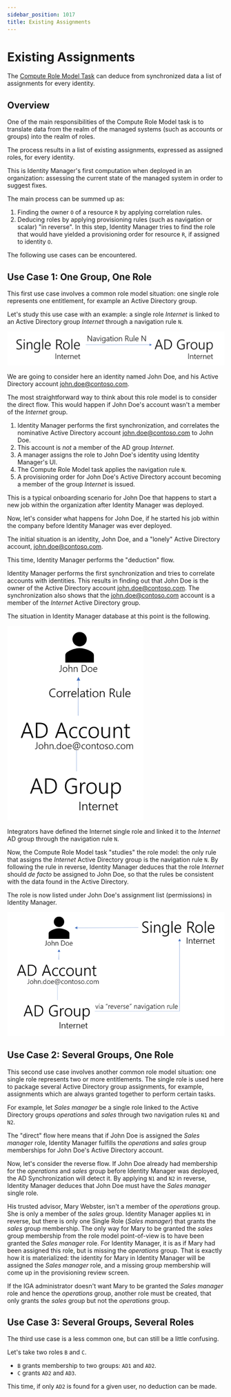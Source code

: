 ```yaml
---
sidebar_position: 1017
title: Existing Assignments
---
```


# Existing Assignments

The [Compute Role Model Task](../../toolkit/xml-configuration/jobs/tasks/server/computerolemodeltask/index "ComputeRoleModelTask") can deduce from synchronized data a list of assignments for every identity.

## Overview

One of the main responsibilities of the Compute Role Model task is to translate data from the realm of the managed systems (such as accounts or groups) into the realm of roles.

The process results in a list of existing assignments, expressed as assigned roles, for every identity.

This is Identity Manager's first computation when deployed in an organization: assessing the current state of the managed system in order to suggest fixes.

The main process can be summed up as:

1. Finding the owner `O` of a resource `R` by applying correlation rules.
2. Deducing roles by applying provisioning rules (such as navigation or scalar) "in reverse". In this step, Identity Manager tries to find the role that would have yielded a provisioning order for resource `R`, if assigned to identity `O`.

The following use cases can be encountered.

## Use Case 1: One Group, One Role

This first use case involves a common role model situation: one single role represents one entitlement, for example an Active Directory group.

Let's study this use case with an example: a single role *Internet* is linked to an Active Directory group *Internet* through a navigation rule `N`.

![use_case_1_rolemodel](../../../../../../../static/images/Usercube_6.2/Content/Resources/Images/use_case_1_rolemodel.png)

We are going to consider here an identity named John Doe, and his Active Directory account [john.doe@contoso.com](mailto:john.doe@contoso.com).

The most straightforward way to think about this role model is to consider the direct flow. This would happen if John Doe's account wasn't a member of the *Internet* group.

1. Identity Manager performs the first synchronization, and correlates the nominative Active Directory account [john.doe@contoso.com](mailto:john.doe@contoso.com) to John Doe.
2. This account is *not* a member of the AD group *Internet*.
3. A manager assigns the role to John Doe's identity using Identity Manager's UI.
4. The Compute Role Model task applies the navigation rule `N`.
5. A provisioning order for John Doe's Active Directory account becoming a member of the group *Internet* is issued.

This is a typical onboarding scenario for John Doe that happens to start a new job within the organization after Identity Manager was deployed.

Now, let's consider what happens for John Doe, if he started his job within the company before Identity Manager was ever deployed.

The initial situation is an identity, John Doe, and a "lonely" Active Directory account, [john.doe@contoso.com](mailto:john.doe@contoso.com).

This time, Identity Manager performs the "deduction" flow.

Identity Manager performs the first synchronization and tries to correlate accounts with identities. This results in finding out that John Doe is the owner of the Active Directory account [john.doe@contoso.com](mailto:john.doe@contoso.com). The synchronization also shows that the [john.doe@contoso.com](mailto:john.doe@contoso.com) account is a member of the *Internet* Active Directory group.

The situation in Identity Manager database at this point is the following.

![use_case_1_sync](../../../../../../../static/images/Usercube_6.2/Content/Resources/Images/use_case_1_sync.png)

Integrators have defined the Internet single role and linked it to the *Internet* AD group through the navigation rule `N`.

Now, the Compute Role Model task "studies" the role model: the only rule that assigns the *Internet* Active Directory group is the navigation rule `N`. By following the rule in reverse, Identity Manager deduces that the role *Internet* should *de facto* be assigned to John Doe, so that the rules be consistent with the data found in the Active Directory.

The role is now listed under John Doe's assignment list (permissions) in Identity Manager.

![use_case_1_deduction](../../../../../../../static/images/Usercube_6.2/Content/Resources/Images/use_case_1_deduction.png)

## Use Case 2: Several Groups, One Role

This second use case involves another common role model situation: one single role represents two or more entitlements. The single role is used here to package several Active Directory group assignments, for example, assignments which are always granted together to perform certain tasks.

For example, let *Sales manager* be a single role linked to the Active Directory groups *operations* and *sales* through two navigation rules `N1` and `N2`.

The "direct" flow here means that if John Doe is assigned the *Sales manager* role, Identity Manager fulfills the *operations* and *sales* group memberships for John Doe's Active Directory account.

Now, let's consider the reverse flow. If John Doe already had membership for the *operations* and *sales* group before Identity Manager was deployed, the AD Synchronization will detect it. By applying `N1` and `N2` in reverse, Identity Manager deduces that John Doe must have the *Sales manager* single role.

His trusted advisor, Mary Webster, isn't a member of the *operations* group. She is only a member of the *sales* group. Identity Manager applies `N1` in reverse, but there is only one Single Role (*Sales manager*) that grants the *sales* group membership. The only way for Mary to be granted the *sales* group membership from the role model point-of-view is to have been granted the *Sales manager* role. For Identity Manager, it is as if Mary had been assigned this role, but is missing the *operations* group. That is exactly how it is materialized: the identity for Mary in Identity Manager will be assigned the *Sales manager* role, and a missing group membership will come up in the provisioning review screen.

If the IGA administrator doesn't want Mary to be granted the *Sales manager* role and hence the *operations* group, another role must be created, that only grants the *sales* group but not the *operations* group.

## Use Case 3: Several Groups, Several Roles

The third use case is a less common one, but can still be a little confusing.

Let's take two roles `B` and `C`.

* `B` grants membership to two groups: `AD1` and `AD2`.
* `C` grants `AD2` and `AD3`.

This time, if only `AD2` is found for a given user, no deduction can be made.